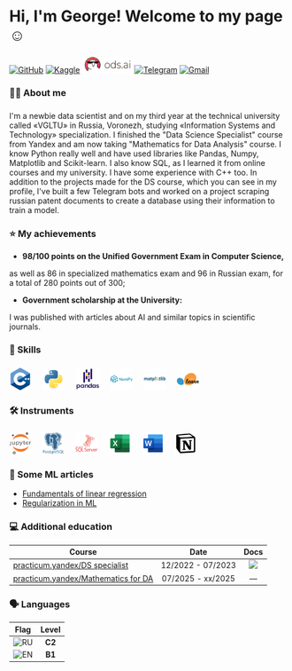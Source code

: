 <h1 align="left">Hi, I'm George! Welcome to my page ☺️</h1>

###

[![GitHub](https://img.shields.io/badge/github-%23121011.svg?style=for-the-badge&logo=github&logoColor=white)](https://github.com/gorop51-2)
[![Kaggle](https://img.shields.io/badge/Kaggle-035a7d?style=for-the-badge&logo=kaggle&logoColor=white)](https://www.kaggle.com/georgespesivtsev)
<a href="https://ods.ai/users/p79ddccc6ee74"><img src="icons/ods-ai.png" alt="ods-ai logo" height=28 /></a>
[![Telegram](https://img.shields.io/badge/Telegram-2CA5E0?style=for-the-badge&logo=telegram&logoColor=white)](https://t.me/gorop51)
[![Gmail](https://img.shields.io/badge/Gmail-D14836?style=for-the-badge&logo=gmail&logoColor=white)](https://mail.google.com/mail/?view=cm&fs=1&to=rab.georgespesivtsev@gmail.com&su=from-github)


###

<h3 align="left">👩‍💻 About me</h3>

###

<p align="left">I'm a newbie data scientist and on my third year at the technical university called «VGLTU» in Russia, Voronezh, studying «Information Systems and Technology» specialization. I finished the "Data Science Specialist" course from Yandex and am now taking "Mathematics for Data Analysis" course. I know Python really well and have used libraries like Pandas, Numpy, Matplotlib and Scikit-learn. I also know SQL, as I learned it from online courses and my university. I have some experience with C++ too. In addition to the projects made for the DS course, which you can see in my profile, I've built a few Telegram bots and worked on a project scraping russian patent documents to create a database using their information to train a model.</p>

###

<h3 align="left">⭐ My achievements</h3>

-  **98/100 points on the Unified Government Exam in Computer Science,**
<p>as well as 86 in specialized mathematics exam and 96 in Russian exam, for a total of 280 points out of 300;</p>

- **Government scholarship at the University:**
<p>I was published with articles about AI and similar topics in scientific journals.</p>

###

<h3 align="left">🧠 Skills</h3>

###

<div align="left">
  <img src="https://github.com/devicons/devicon/blob/v2.17.0/icons/cplusplus/cplusplus-original.svg" height="40" alt="c++ logo"  />
  <img width="12" />
  <img src="https://github.com/devicons/devicon/blob/v2.17.0/icons/python/python-original.svg" height="40" alt="python logo"  />
  <img width="12" />
  <img src="icons/pandas-original-wordmark.jpg" height="40" alt="pandas logo"  />
  <img width="12" />
  <img src="https://github.com/devicons/devicon/blob/v2.17.0/icons/numpy/numpy-plain-wordmark.svg" height="40" alt="numpy logo"  />
  <img width="12" />
  <img src="https://github.com/devicons/devicon/blob/v2.17.0/icons/matplotlib/matplotlib-original-wordmark.svg" height="40" alt="matplotlib logo"  />
  <img width="12" />
  <img src="https://github.com/devicons/devicon/blob/v2.17.0/icons/scikitlearn/scikitlearn-original.svg" height="40" alt="scikitlearn logo"  />
  <img width="12" />
</div>

###

<h3 align="left">🛠 Instruments</h3>

###

<div align="left">
  <img src="https://github.com/devicons/devicon/blob/v2.17.0/icons/jupyter/jupyter-original-wordmark.svg" height="40" alt="jupyter logo"  />
  <img width="12" />
  <img src="https://github.com/devicons/devicon/blob/v2.17.0/icons/postgresql/postgresql-plain-wordmark.svg" height="40" alt="p-sql logo"  />
  <img width="12" />
  <img src="https://github.com/devicons/devicon/blob/v2.17.0/icons/microsoftsqlserver/microsoftsqlserver-plain-wordmark.svg" height="40" alt="m-sql logo"  />
  <img width="12" />
  <img src="icons/excel.svg" height="40" alt="excel logo"  />
  <img width="12" />
  <img src="icons/word.svg" height="40" alt="word logo"  />
  <img width="12" />
  <img src="https://github.com/devicons/devicon/blob/v2.17.0/icons/notion/notion-original.svg" height="40" alt="notion logo"  />
  <img width="12" />
</div>

###

<h3 align="left">📕 Some ML articles </h3>

- [Fundamentals of linear regression](https://1drv.ms/w/c/480492ce6d44c9a7/EQA2X_-46zNJvW6sZkZnhoIBBZNwnjuMjZPWWZQu0arF0Q?e=IH8tBs)
- [Regularization in ML](https://1drv.ms/w/c/480492ce6d44c9a7/EW4-2dO6a4ROkN_Df2VFlsYBRz1GaVcSEzXv6SXRo83_IQ?e=LikNIC)

### 💻 Additional education

| Course                                                          | Date              | Docs |
| ----------------------------------------------------------------| :---------------: | :--: |
| [practicum.yandex/DS specialist](https://practicum.yandex.ru/data-scientist)                      | 12/2022 - 07/2023 | [![](https://img.icons8.com/?size=15&id=98Pzb3JNQAry&format=png&color=000000)](https://drive.google.com/file/d/1D4aA7iWT4cP5keR1YqlWcvSboyBBUpVi/view?usp=sharing)|
| [practicum.yandex/Mathematics for DA](https://practicum.yandex.ru/math-for-da-ds/)                 | 07/2025 - xx/2025 | — |

### 🗣 Languages

| Flag | Level             |
| :--: | :---------------: |
| ![RU](https://img.icons8.com/?size=25&id=15528&format=png&color=000000)| **C2** |
| ![EN](https://img.icons8.com/?size=25&id=15534&format=png&color=000000)| **B1** |
